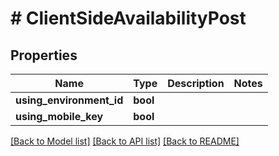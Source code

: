 # # ClientSideAvailabilityPost

## Properties

Name | Type | Description | Notes
------------ | ------------- | ------------- | -------------
**using_environment_id** | **bool** |  |
**using_mobile_key** | **bool** |  |

[[Back to Model list]](../../README.md#models) [[Back to API list]](../../README.md#endpoints) [[Back to README]](../../README.md)

